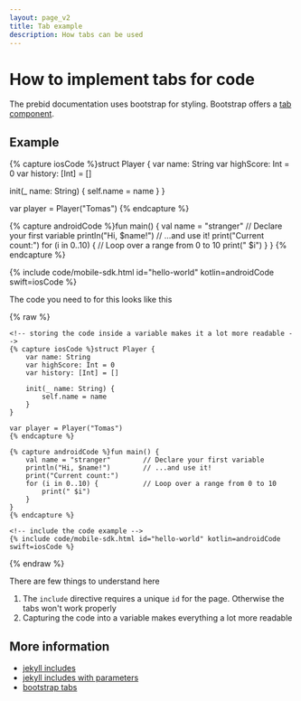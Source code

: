 ```yaml
---
layout: page_v2
title: Tab example
description: How tabs can be used
---
```


# How to implement tabs for code

The prebid documentation uses bootstrap for styling. Bootstrap offers a [tab component](https://getbootstrap.com/docs/4.6/components/navs/#javascript-behavior).

## Example

{% capture iosCode %}struct Player {
  var name: String
  var highScore: Int = 0
  var history: [Int] = []
  
  init(_ name: String) {
      self.name = name
  }
}

var player = Player("Tomas")
{% endcapture %}

{% capture androidCode %}fun main() {
  val name = "stranger"        // Declare your first variable
  println("Hi, $name!")        // ...and use it!
  print("Current count:")
  for (i in 0..10) {           // Loop over a range from 0 to 10
    print(" $i")
  }
}
{% endcapture %}

{% include code/mobile-sdk.html id="hello-world" kotlin=androidCode swift=iosCode %}

The code you need to for this looks like this

{% raw %}

```liquid
<!-- storing the code inside a variable makes it a lot more readable -->
{% capture iosCode %}struct Player {
    var name: String
    var highScore: Int = 0
    var history: [Int] = []

    init(_ name: String) {
        self.name = name
    }
}

var player = Player("Tomas")
{% endcapture %}

{% capture androidCode %}fun main() {
    val name = "stranger"        // Declare your first variable
    println("Hi, $name!")        // ...and use it!
    print("Current count:")
    for (i in 0..10) {           // Loop over a range from 0 to 10
        print(" $i")
    }
}
{% endcapture %}

<!-- include the code example -->
{% include code/mobile-sdk.html id="hello-world" kotlin=androidCode swift=iosCode %}
```

{% endraw %}

There are few things to understand here

1. The `include` directive requires a unique `id` for the page. Otherwise the tabs won't work properly
2. Capturing the code into a variable makes everything a lot more readable

## More information

- [jekyll includes](https://jekyllrb.com/docs/includes/)
- [jekyll includes with parameters](https://jekyllrb.com/docs/includes/#passing-parameter-variables-to-includes)
- [bootstrap tabs](https://getbootstrap.com/docs/4.6/components/navs/#javascript-behavior)
